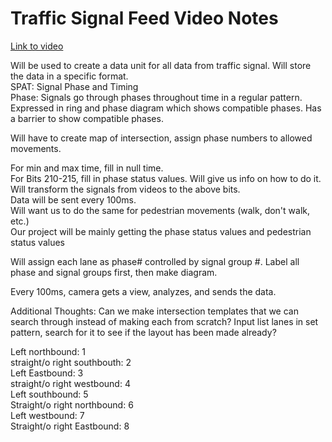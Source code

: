 # Traffic Signal Feed Video Notes

[Link to video](https://drive.google.com/file/d/1Kpk-vbGusfSPwJfP5dvF1AsfR1DiVsMF/view?usp=sharing)  

Will be used to create a data unit for all data from traffic signal. Will store the data in a specific format.  
SPAT: Signal Phase and Timing  
Phase: Signals go through phases throughout time in a regular pattern. Expressed in ring and phase diagram which shows compatible phases. Has a barrier to show compatible phases.  

Will have to create map of intersection, assign phase numbers to allowed movements.  

For min and max time, fill in null time.  
For Bits 210-215, fill in phase status values. Will give us info on how to do it.  
Will transform the signals from videos to the above bits.  
Data will be sent every 100ms.  
Will want us to do the same for pedestrian movements (walk, don't walk, etc.)  
Our project will be mainly getting the phase status values and pedestrian status values  

Will assign each lane as phase# controlled by signal group #. Label all phase and signal groups first, then make diagram.  

Every 100ms, camera gets a view, analyzes, and sends the data.  

Additional Thoughts: Can we make intersection templates that we can search through instead of making each from scratch? Input list lanes in set pattern, search for it to see if the layout has been made already?  

Left northbound: 1  
straight/o right southbouth: 2  
Left Eastbound: 3  
straight/o right westbound: 4  
Left southbound: 5  
Straight/o right northbound: 6  
Left westbound: 7  
Straight/o right Eastbound: 8
